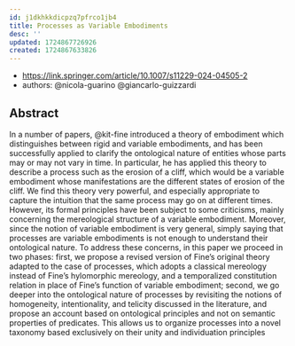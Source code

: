 ```yaml
---
id: j1dkhkkdicpzq7pfrco1jb4
title: Processes as Variable Embodiments
desc: ''
updated: 1724867726926
created: 1724867633826
---
```


- https://link.springer.com/article/10.1007/s11229-024-04505-2
- authors: @nicola-guarino @giancarlo-guizzardi

## Abstract

In a number of papers, @kit-fine introduced a theory of embodiment which distinguishes between rigid and variable embodiments, and has been successfully applied to clarify the ontological nature of entities whose parts may or may not vary in time. In particular, he has applied this theory to describe a process such as the erosion of a cliff, which would be a variable embodiment whose manifestations are the different states of erosion of the cliff. We find this theory very powerful, and especially appropriate to capture the intuition that the same process may go on at different times. However, its formal principles have been subject to some criticisms, mainly concerning the mereological structure of a variable embodiment. Moreover, since the notion of variable embodiment is very general, simply saying that processes are variable embodiments is not enough to understand their ontological nature. To address these concerns, in this paper we proceed in two phases: first, we propose a revised version of Fine’s original theory adapted to the case of processes, which adopts a classical mereology instead of Fine’s hylomorphic mereology, and a temporalized constitution relation in place of Fine’s function of variable embodiment; second, we go deeper into the ontological nature of processes by revisiting the notions of homogeneity, intentionality, and telicity discussed in the literature, and propose an account based on ontological principles and not on semantic properties of predicates. This allows us to organize processes into a novel taxonomy based exclusively on their unity and individuation principles